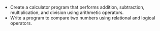 - Create a calculator program that performs addition, subtraction, multiplication, and
division using arithmetic operators.
- Write a program to compare two numbers using relational and logical operators.
